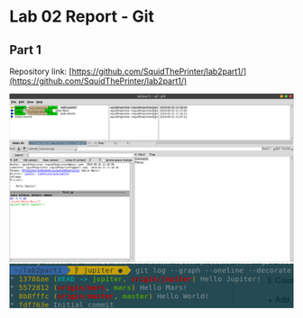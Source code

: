 # Lab 02 Report - Git

## Part 1
Repository link: [https://github.com/SquidThePrinter/lab2part1/](https://github.com/SquidThePrinter/lab2part1/)

![gitk](../../images/lab-02/gitk.png)
![git log](../../images/lab-02/gitlog.png)

